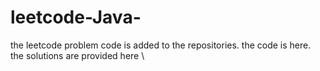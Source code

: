 # leetcode-Java-
the leetcode problem code is added to the repositories.
the code is here.
the solutions are provided here
\


